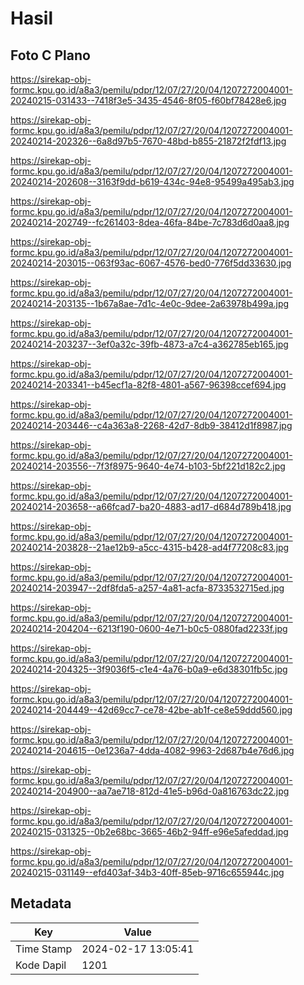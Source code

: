 # Hasil

## Foto C Plano

https://sirekap-obj-formc.kpu.go.id/a8a3/pemilu/pdpr/12/07/27/20/04/1207272004001-20240215-031433--7418f3e5-3435-4546-8f05-f60bf78428e6.jpg

https://sirekap-obj-formc.kpu.go.id/a8a3/pemilu/pdpr/12/07/27/20/04/1207272004001-20240214-202326--6a8d97b5-7670-48bd-b855-21872f2fdf13.jpg

https://sirekap-obj-formc.kpu.go.id/a8a3/pemilu/pdpr/12/07/27/20/04/1207272004001-20240214-202608--3163f9dd-b619-434c-94e8-95499a495ab3.jpg

https://sirekap-obj-formc.kpu.go.id/a8a3/pemilu/pdpr/12/07/27/20/04/1207272004001-20240214-202749--fc261403-8dea-46fa-84be-7c783d6d0aa8.jpg

https://sirekap-obj-formc.kpu.go.id/a8a3/pemilu/pdpr/12/07/27/20/04/1207272004001-20240214-203015--063f93ac-6067-4576-bed0-776f5dd33630.jpg

https://sirekap-obj-formc.kpu.go.id/a8a3/pemilu/pdpr/12/07/27/20/04/1207272004001-20240214-203135--1b67a8ae-7d1c-4e0c-9dee-2a63978b499a.jpg

https://sirekap-obj-formc.kpu.go.id/a8a3/pemilu/pdpr/12/07/27/20/04/1207272004001-20240214-203237--3ef0a32c-39fb-4873-a7c4-a362785eb165.jpg

https://sirekap-obj-formc.kpu.go.id/a8a3/pemilu/pdpr/12/07/27/20/04/1207272004001-20240214-203341--b45ecf1a-82f8-4801-a567-96398ccef694.jpg

https://sirekap-obj-formc.kpu.go.id/a8a3/pemilu/pdpr/12/07/27/20/04/1207272004001-20240214-203446--c4a363a8-2268-42d7-8db9-38412d1f8987.jpg

https://sirekap-obj-formc.kpu.go.id/a8a3/pemilu/pdpr/12/07/27/20/04/1207272004001-20240214-203556--7f3f8975-9640-4e74-b103-5bf221d182c2.jpg

https://sirekap-obj-formc.kpu.go.id/a8a3/pemilu/pdpr/12/07/27/20/04/1207272004001-20240214-203658--a66fcad7-ba20-4883-ad17-d684d789b418.jpg

https://sirekap-obj-formc.kpu.go.id/a8a3/pemilu/pdpr/12/07/27/20/04/1207272004001-20240214-203828--21ae12b9-a5cc-4315-b428-ad4f77208c83.jpg

https://sirekap-obj-formc.kpu.go.id/a8a3/pemilu/pdpr/12/07/27/20/04/1207272004001-20240214-203947--2df8fda5-a257-4a81-acfa-8733532715ed.jpg

https://sirekap-obj-formc.kpu.go.id/a8a3/pemilu/pdpr/12/07/27/20/04/1207272004001-20240214-204204--6213f190-0600-4e71-b0c5-0880fad2233f.jpg

https://sirekap-obj-formc.kpu.go.id/a8a3/pemilu/pdpr/12/07/27/20/04/1207272004001-20240214-204325--3f9036f5-c1e4-4a76-b0a9-e6d38301fb5c.jpg

https://sirekap-obj-formc.kpu.go.id/a8a3/pemilu/pdpr/12/07/27/20/04/1207272004001-20240214-204449--42d69cc7-ce78-42be-ab1f-ce8e59ddd560.jpg

https://sirekap-obj-formc.kpu.go.id/a8a3/pemilu/pdpr/12/07/27/20/04/1207272004001-20240214-204615--0e1236a7-4dda-4082-9963-2d687b4e76d6.jpg

https://sirekap-obj-formc.kpu.go.id/a8a3/pemilu/pdpr/12/07/27/20/04/1207272004001-20240214-204900--aa7ae718-812d-41e5-b96d-0a816763dc22.jpg

https://sirekap-obj-formc.kpu.go.id/a8a3/pemilu/pdpr/12/07/27/20/04/1207272004001-20240215-031325--0b2e68bc-3665-46b2-94ff-e96e5afeddad.jpg

https://sirekap-obj-formc.kpu.go.id/a8a3/pemilu/pdpr/12/07/27/20/04/1207272004001-20240215-031149--efd403af-34b3-40ff-85eb-9716c655944c.jpg


## Metadata

| Key        | Value               |
| ---------- | ------------------- |
| Time Stamp | 2024-02-17 13:05:41 |
| Kode Dapil | 1201                |



